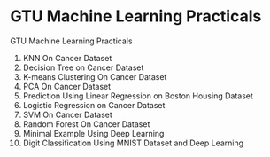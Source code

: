 # GTU Machine Learning Practicals
GTU Machine Learning Practicals
1. KNN On Cancer Dataset
2. Decision Tree on Cancer Dataset
3. K-means Clustering On Cancer Dataset
4. PCA On Cancer Dataset
5. Prediction Using Linear Regression on Boston Housing Dataset
6. Logistic Regression on Cancer Dataset
7. SVM On Cancer Dataset 
8. Random Forest On Cancer Dataset
9. Minimal Example Using Deep Learning
10. Digit Classification Using MNIST Dataset and Deep Learning
